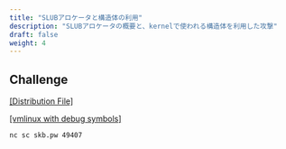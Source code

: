 ```yaml
---
title: "SLUBアロケータと構造体の利用"
description: "SLUBアロケータの概要と、kernelで使われる構造体を利用した攻撃"
draft: false
weight: 4
---
```


## Challenge

[[Distribution File]](https://r2.p3land.smallkirby.com/slub-585a7c9b1db0f6843ff37247218317fa81a479d405c42f3c00ef5c49b465f764.tar.gz)

[[vmlinux with debug symbols]](https://r2.p3land.smallkirby.com/vmlinux-slub.tar.gz)

```sh
nc sc skb.pw 49407
```
